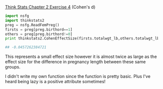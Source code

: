 [Think Stats Chapter 2 Exercise 4](http://greenteapress.com/thinkstats2/html/thinkstats2003.html#toc24) (Cohen's d)

 ``` python
 import nsfg
 import thinkstats2
 preg = nsfg.ReadFemPreg()
 firsts = preg[preg.birthord==1]
 others = preg[preg.birthord!=0]
 print thinkstats2.CohenEffectSize(firsts.totalwgt_lb,others.totalwgt_lb)
 
 ## -0.0457262384721
 ```

This represents a small effect size however it is almost twice as large as the effect size for the difference in pregnancy length between these same groups.

I didn't write my own function since the function is pretty basic. Plus I've heard being lazy is a positive attribute sometimes!
